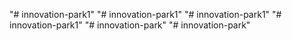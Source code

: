 "# innovation-park1" 
"# innovation-park1" 
"# innovation-park1" 
"# innovation-park1" 
"# innovation-park" 
"# innovation-park" 
